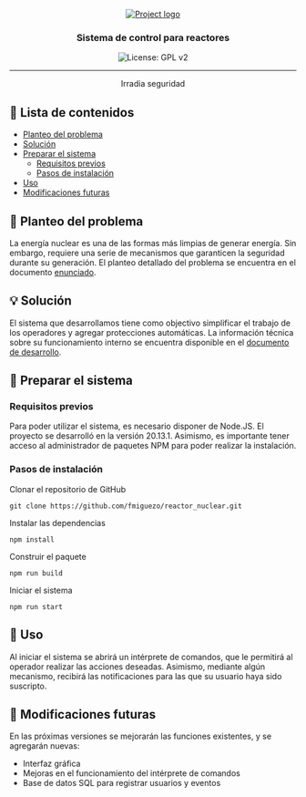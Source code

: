 <p align="center">
  <a href="" rel="noopener">
 <img src="../img/homero_leyendo.jpg" alt="Project logo"></a>
</p>
<h3 align="center">Sistema de control para reactores</h3>

<div align="center">

![License: GPL v2](https://img.shields.io/badge/License-GPL_v2-blue.svg)

</div>

---

<p align="center"> Irradia seguridad
    <br> 
</p>

## 📝 Lista de contenidos

- [Planteo del problema](#problem_statement)
- [Solución](#solution)
- [Preparar el sistema](getting_started)
  - [Requisitos previos](prerequisites)
  - [Pasos de instalación](set_up)
- [Uso](#usage)
- [Modificaciones futuras](#future_scope)

## 🧐 Planteo del problema <a name = "problem_statement"></a>

La energía nuclear es una de las formas más limpias de generar energía. Sin embargo, requiere una serie de mecanismos que garanticen la seguridad durante su generación. El planteo detallado del problema se encuentra en el documento <a href="./docs/enunciado.md">enunciado</a>.

## 💡 Solución <a name = "solution"></a>

El sistema que desarrollamos tiene como objectivo simplificar el trabajo de los operadores y agregar protecciones automáticas. La información técnica sobre su funcionamiento interno se encuentra disponible en el <a href="./docs/developDoc.md">documento de desarrollo</a>.

## 🏁 Preparar el sistema <a name = "getting_started"></a>

### Requisitos previos <a name = "prerequisites"></a>

Para poder utilizar el sistema, es necesario disponer de Node.JS. El proyecto se desarrolló en la versión 20.13.1. Asimismo, es importante tener acceso al administrador de paquetes NPM para poder realizar la instalación.

### Pasos de instalación <a name = "set_up"></a>

Clonar el repositorio de GitHub

```
git clone https://github.com/fmiguezo/reactor_nuclear.git
```

Instalar las dependencias

```
npm install
```

Construir el paquete

```
npm run build
```

Iniciar el sistema

```
npm run start
```

## 🎈 Uso <a name="usage"></a>

Al iniciar el sistema se abrirá un intérprete de comandos, que le permitirá al operador realizar las acciones deseadas. Asimismo, mediante algún mecanismo, recibirá las notificaciones para las que su usuario haya sido suscripto.

## 🚀 Modificaciones futuras <a name = "future_scope"></a>

En las próximas versiones se mejorarán las funciones existentes, y se agregarán nuevas:

- Interfaz gráfica
- Mejoras en el funcionamiento del intérprete de comandos
- Base de datos SQL para registrar usuarios y eventos
